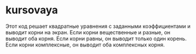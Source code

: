 # kursovaya
Этот код решает квадратные уравнения с заданными коэффициентами и выводит корни на экран.
Если корни вещественные и разные, он выводит оба корня. Если корни равны, он выводит только один корень. Если корни комплексные, он выводит оба комплексных корня.

